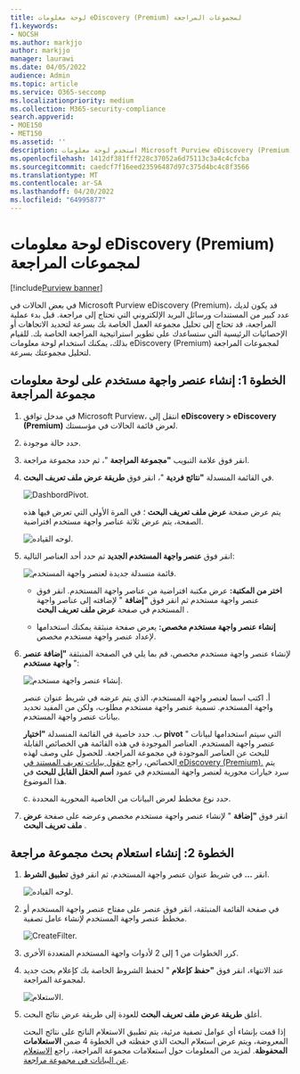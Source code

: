 ```yaml
---
title: لوحة معلومات eDiscovery (Premium) لمجموعات المراجعة
f1.keywords:
- NOCSH
ms.author: markjjo
author: markjjo
manager: laurawi
ms.date: 04/05/2022
audience: Admin
ms.topic: article
ms.service: O365-seccomp
ms.localizationpriority: medium
ms.collection: M365-security-compliance
search.appverid:
- MOE150
- MET150
ms.assetid: ''
description: استخدم لوحة معلومات Microsoft Purview eDiscovery (Premium) لمجموعات المراجعة لتحليل مجموعتك بسرعة لتحديد الاتجاهات أو الإحصائيات الرئيسية التي ستساعدك على تطوير استراتيجية المراجعة.
ms.openlocfilehash: 1412df381fff228c37052a6d75113c3a4c4cfcba
ms.sourcegitcommit: caedcf7f16eed23596487d97c375d4bc4c8f3566
ms.translationtype: MT
ms.contentlocale: ar-SA
ms.lasthandoff: 04/20/2022
ms.locfileid: "64995877"
---
```

# <a name="ediscovery-premium-dashboard-for-review-sets"></a>لوحة معلومات eDiscovery (Premium) لمجموعات المراجعة

[!include[Purview banner](../includes/purview-rebrand-banner.md)]

في بعض الحالات في Microsoft Purview eDiscovery (Premium)، قد يكون لديك عدد كبير من المستندات ورسائل البريد الإلكتروني التي تحتاج إلى مراجعة. قبل بدء عملية المراجعة، قد تحتاج إلى تحليل مجموعة العمل الخاصة بك بسرعة لتحديد الاتجاهات أو الإحصائيات الرئيسية التي ستساعدك على تطوير استراتيجية المراجعة الخاصة بك. للقيام بذلك، يمكنك استخدام لوحة معلومات eDiscovery (Premium) لمجموعات المراجعة لتحليل مجموعتك بسرعة.

## <a name="step-1-create-a-widget-on-the-review-set-dashboard"></a>الخطوة 1: إنشاء عنصر واجهة مستخدم على لوحة معلومات مجموعة المراجعة

1. في مدخل توافق Microsoft Purview، انتقل إلى **eDiscovery > eDiscovery (Premium)** لعرض قائمة الحالات في مؤسستك.
  
2. حدد حالة موجودة.
  
3. انقر فوق علامة التبويب **"مجموعة المراجعة** "، ثم حدد مجموعة مراجعة.
  
4. في القائمة المنسدلة **"نتائج فردية** "، انقر فوق **طريقة عرض ملف تعريف البحث**. 

   ![DashbordPivot.](../media/dashboardpivot.png)

   يتم عرض صفحة **عرض ملف تعريف البحث** ؛ في المرة الأولى التي تعرض فيها هذه الصفحة، يتم عرض ثلاثة عناصر واجهة مستخدم افتراضية.

   ![لوحه القياده.](../media/dashboardonly.png)
  
5. انقر فوق **عنصر واجهة المستخدم الجديد** ثم حدد أحد العناصر التالية:

   ![قائمة منسدلة جديدة لعنصر واجهة المستخدم.](../media/NewWidgetDropdownBox.png)

   - **اختر من المكتبة:** عرض مكتبة افتراضية من عناصر واجهة المستخدم. انقر فوق عنصر واجهة مستخدم ثم انقر فوق **"إضافة** " لإضافته إلى عناصر واجهة المستخدم في صفحة **عرض ملف تعريف البحث** .
  
   - **إنشاء عنصر واجهة مستخدم مخصص:** يعرض صفحة منبثقة يمكنك استخدامها لإعداد عنصر واجهة مستخدم مخصص. 

6. لإنشاء عنصر واجهة مستخدم مخصص، قم بما يلي في الصفحة المنبثقة **"إضافة عنصر واجهة مستخدم** ":

   ![إنشاء عنصر واجهة مستخدم.](../media/addwidget.png)

    أ. اكتب اسما لعنصر واجهة المستخدم، الذي يتم عرضه في شريط عنوان عنصر واجهة المستخدم. تسمية عنصر واجهة مستخدم مطلوب، ولكن من المفيد تحديد بيانات عنصر واجهة المستخدم.

    ب. حدد خاصية في القائمة المنسدلة **"اختيار pivot** " التي سيتم استخدامها لبيانات عنصر واجهة المستخدم. العناصر الموجودة في هذه القائمة هي الخصائص القابلة للبحث عن العناصر الموجودة في مجموعة المراجعة. للحصول على وصف لهذه الخصائص، راجع [حقول بيانات تعريف المستند في eDiscovery (Premium).](document-metadata-fields-in-Advanced-eDiscovery.md) يتم سرد خيارات محورية لعنصر واجهة المستخدم في عمود **اسم الحقل القابل للبحث** في هذا الموضوع.

    c. حدد نوع مخطط لعرض البيانات من الخاصية المحورية المحددة.

  6. انقر فوق **"إضافة** " لإنشاء عنصر واجهة مستخدم مخصص وعرضه على صفحة **عرض ملف تعريف البحث** .

## <a name="step-2-create-a-review-set-search-query"></a>الخطوة 2: إنشاء استعلام بحث مجموعة مراجعة

1. انقر **...** في شريط عنوان عنصر واجهة المستخدم، ثم انقر فوق **تطبيق الشرط**.

   ![لوحه القياده.](../media/searchprofilehome.png)

2. في صفحة القائمة المنبثقة، انقر فوق عنصر على مفتاح عنصر واجهة المستخدم أو مخطط عنصر واجهة المستخدم لإنشاء عامل تصفية.

   ![CreateFilter.](../media/applyconditionfilter.png)

3. كرر الخطوات من 1 إلى 2 لأدوات واجهة المستخدم المتعددة الأخرى. 

4. عند الانتهاء، انقر فوق **"حفظ كإعلام** " لحفظ الشروط الخاصة بك كإعلام بحث جديد لمجموعة المراجعة.

   ![الاستعلام.](../media/savequery.png)

5. أغلق **طريقة عرض ملف تعريف البحث** للعودة إلى طريقة عرض نتائج البحث.

   إذا قمت بإنشاء أي عوامل تصفية مرئية، يتم تطبيق الاستعلام الناتج على نتائج البحث المعروضة، ويتم عرض استعلام البحث الذي حفظته في الخطوة 4 ضمن **الاستعلامات المحفوظة**. لمزيد من المعلومات حول استعلامات مجموعة المراجعة، راجع [الاستعلام عن البيانات في مجموعة مراجعة](review-set-search.md).

